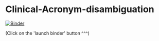 # Clinical-Acronym-disambiguation

[![Binder](http://mybinder.org/badge.svg)](https://hub.mybinder.org/user/prathamesh1993---disambiguation-m23dcdft)

(Click on the 'launch binder' button ^^^)
